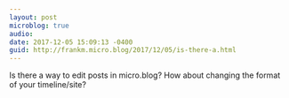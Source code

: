 ```yaml
---
layout: post
microblog: true
audio: 
date: 2017-12-05 15:09:13 -0400
guid: http://frankm.micro.blog/2017/12/05/is-there-a.html
---
```

Is there a way to edit posts in micro.blog? How about changing the format of your timeline/site? 
